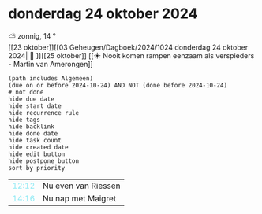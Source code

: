 # donderdag 24 oktober 2024

⛅ zonnig, 14 °<br>[[23 oktober]][[03 Geheugen/Dagboek/2024/1024 donderdag 24 oktober 2024| 📓 ]][[25 oktober]]
[[☀️ Nooit komen rampen eenzaam als verspieders - Martin van Amerongen]]
```tasks
(path includes Algemeen)
(due on or before 2024-10-24) AND NOT (done before 2024-10-24)
# not done
hide due date
hide start date
hide recurrence rule
hide tags
hide backlink
hide done date
hide task count
hide created date
hide edit button
hide postpone button 
sort by priority 
```

|     |   |
| --- | ---  |
| <font color=#8be9f4>12:12 |  Nu even van Riessen  |
| <font color=#8be9f4>14:16 |  Nu nap met Maigret 